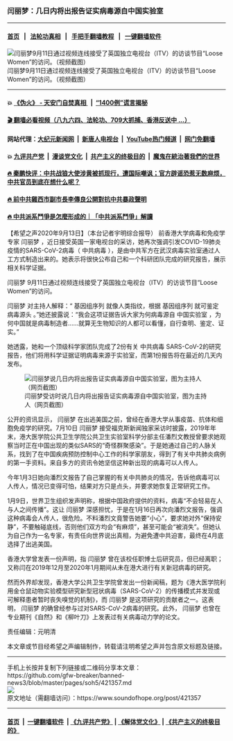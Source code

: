 ### 闫丽梦：几日内将出报告证实病毒源自中国实验室
------------------------

#### [首页](https://github.com/gfw-breaker/banned-news3/blob/master/README.md) &nbsp;&nbsp;|&nbsp;&nbsp; [法轮功真相](https://github.com/begood0513/basic/blob/master/README.md)  &nbsp;&nbsp;|&nbsp;&nbsp; [手把手翻墙教程](https://github.com/gfw-breaker/guides/wiki)  &nbsp;&nbsp;|&nbsp;&nbsp; [一键翻墙软件](https://github.com/gfw-breaker/nogfw/blob/master/README.md)  



<div><img alt="闫丽梦9月11日通过视频连线接受了英国独立电视台（ITV）的访谈节目“Loose Women”的访问。（视频截图）" src="https://img.soundofhope.org/2020-09/2ed12f8b-759e-4a9d-9a1a-919436620bc7-1600043332004.jpg"/>
<br/><figcaption class="caption">
 闫丽梦9月11日通过视频连线接受了英国独立电视台（ITV）的访谈节目“Loose Women”的访问。（视频截图）
</figcaption></div><hr/>

#### 💥 [《伪火》 - 天安门自焚真相 ](http://141.164.51.119:10000/videos/blog/weihuo.html)&nbsp; |&nbsp; [“1400例”谎言揭秘  ](http://141.164.51.119:10000/videos/blog/jiexi1400.html)

#### [ 🎬  翻墙必看视频（八九六四、法轮功、709大抓捕、香港反送中 ...）](https://github.com/gfw-breaker/links/blob/master/banned.md)

#### 网站代理：[大纪元新闻网](http://167.172.10.89:10080/gb/) &nbsp;|&nbsp; [新唐人电视台](http://167.172.10.89:8808/gb/)  &nbsp;|&nbsp; [YouTube热门频道](http://158.247.203.241/youtube.html) &nbsp;|&nbsp; [网门免翻墙](http://158.247.203.241:11000/show.aspx?name=ogHome)

#### 💥 [九评共产党](http://141.164.51.119:10000/videos/res/jiuping/)&nbsp; |&nbsp; [漫谈党文化](http://141.164.51.119:10000/videos/res/mtdwh/)&nbsp; |&nbsp; [共产主义的终极目的](http://141.164.51.119:10000/videos/res/zjmd/)&nbsp; |&nbsp; [魔鬼在統治著我們的世界](http://141.164.51.119:10000/videos/res/TheSpecter/)  

#### [ 🔥  秦鹏快评：中共战狼大使涉黄被抓现行，遭国际嘲讽；官方辟谣恐惹无数麻烦，中共官员到底在想什么呢？](http://141.164.51.119:10000/videos/news/qp03.html)

#### [ 🔥  前中共雞西市副市長李傳良公開對抗中共暴政聲明](http://141.164.51.119:10000/videos/news/../tui/index.html)

#### [ 🔥  中共派系鬥爭是怎麼形成的｜「中共派系鬥爭」解讀](http://141.164.51.119:10000/videos/news/don02.html)

<div><div class="Content__Wrapper sc-1bvya0-0 grZQxZ">
 <p class="meta-top">
  <span class="meta">
   【希望之声2020年9月13日】（本台记者宇明综合报导）
  </span>
  前香港大学病毒和免疫学专家
  <ok href="/term/323233">
   闫丽梦
  </ok>
  ，近日接受英国一家电视台的采访，她再次强调引发COVID-19肺炎疫情的SARS-CoV-2病毒（
  <ok href="/term/248971">
   中共病毒
  </ok>
  ），是由中共军方在武汉病毒实验室通过人工方式制造出来的。她表示将很快公布自己和一个科研团队完成的研究报告，展示相关科学证据。
 </p>
 <p>
  <ok href="/term/323233">
   闫丽梦
  </ok>
  9月11日通过视频连线接受了英国独立电视台（ITV）的访谈节目“Loose Women”的访问。
 </p>
 <p>
  <ok href="/term/323233">
   闫丽梦
  </ok>
  对主持人解释：“
  <ok href="/term/374512">
   基因组序列
  </ok>
  就像人类指纹，根据
  <ok href="/term/374512">
   基因组序列
  </ok>
  就可鉴定
  <ok href="/term/224479">
   病毒源头
  </ok>
  。”她还披露说：“我会这项证据告诉大家为何病毒源自
  <ok href="/term/374515">
   中国实验室
  </ok>
  ，为何中国就是病毒制造者……就算无生物知识的人都可以看懂，自行查明、鉴定、证实。”
 </p>
 <p>
  她透露，她和一个顶级科学家团队完成了2份有关
  <ok href="/term/248971">
   中共病毒
  </ok>
  SARS-CoV-2的研究报告，他们将用科学证据证明病毒来源于实验室，而第1份报告将在最近的几天内发布。
 </p>
 <figure class="OImage__StyledFigure-sc-1lfley0-0 hHSfVg">
  <img alt="闫丽梦说几日内将出报告证实病毒源自中国实验室，图为主持人（网页截图）" src="https://img.soundofhope.org/2020-09/c93452fb-8ce1-4d67-8232-ca2baa41cb74-1600043454882.jpg"/>
  <br/><figcaption>
   闫丽梦受访时说几日内将出报告证实病毒源自中国实验室，图为主持人（网页截图）
  </figcaption>
 </figure>
 <p>
  公开的资讯显示，
  <ok href="/term/323233">
   闫丽梦
  </ok>
  在出逃美国之前，曾经在香港大学从事疫苗、抗体和细胞免疫学的研究。7月10日
  <ok href="/term/323233">
   闫丽梦
  </ok>
  接受福克斯新闻独家采访时披露，2019年年末，港大医学院公共卫生学院公共卫生实验室科学分部主任潘烈文教授曾要求她观察当时正在中国出现的类似SARS的“奇怪群聚感染”。于是她通过自己的人脉关系，找到了在中国疾病预防控制中心工作的科学家朋友，得到了有关中共肺炎病例的第一手资料。来自多方的资讯令她坚信这种新出现的病毒可以人传人。
 </p>
 <div class="AD_Embed__Wrap-sc-1xslmin-0 igMuqX module desktop">
  <div>
  </div>
 </div>
 <p>
  今年1月3日她向潘烈文报告了自己掌握的有关中共肺炎的情况，告诉他病毒可以人传人，情况已变得可怕，结果对方只是点头，并要求她恢复正常研究工作。
 </p>
 <p>
  1月9日，世界卫生组织发声明称，根据中国政府提供的资料，病毒“不会轻易在人与人之间传播”。这让
  <ok href="/term/323233">
   闫丽梦
  </ok>
  深感担忧，于是在1月16日再次向潘烈文报告，强调这种病毒会人传人，很危险。不料潘烈文竟警告她要“小心”，要求她对外“保持安静”，不要触碰底线，否则他们双方均会“有麻烦”，甚至可能会“被消失”。但她认为自己作为一名专家，有责任向世界说出真相，为避免遭中共迫害，最终在4月底选择了出逃美国。
 </p>
 <p>
  香港大学曾发表一份声明，指
  <ok href="/term/323233">
   闫丽梦
  </ok>
  曾在该校任职博士后研究员，但已经离职；又称闫在2019年12月至2020年1月期间从未在港大进行有关新冠病毒的研究。
 </p>
 <p>
  然而外界却发现，香港大学公共卫生学院曾发出一份新闻稿，题为《港大医学院利用金仓鼠动物实验模型研究新型冠状病毒（SARS-CoV-2）的传播模式并发现或可解释患者暂时丧失嗅觉的机制》，而
  <ok href="/term/323233">
   闫丽梦
  </ok>
  是这项研究的贡献者之一。这表明，
  <ok href="/term/323233">
   闫丽梦
  </ok>
  的确曾经参与过对SARS-CoV-2病毒的研究。此外，
  <ok href="/term/323233">
   闫丽梦
  </ok>
  也曾在专业期刊《自然》和《柳叶刀》上发表过有关病毒动力学的论文。
 </p>
 <p class="meta-btm">
  责任编辑：元明清
 </p>
 <p class="meta-btm">
  本文章或节目经希望之声编辑制作，转载请注明希望之声并包含原文标题及链接。
 </p>
</div>
</div>
<hr/>
手机上长按并复制下列链接或二维码分享本文章：<br/>
https://github.com/gfw-breaker/banned-news3/blob/master/pages/soh5/421357.md <br/>
<a href='https://github.com/gfw-breaker/banned-news3/blob/master/pages/soh5/421357.md'><img src='https://github.com/gfw-breaker/banned-news3/blob/master/pages/soh5/421357.md.png'/></a> <br/>
原文地址（需翻墙访问）：https://www.soundofhope.org/post/421357


------------------------
#### [首页](https://github.com/gfw-breaker/banned-news3/blob/master/README.md) &nbsp;|&nbsp; [一键翻墙软件](https://github.com/gfw-breaker/nogfw/blob/master/README.md) &nbsp;| [《九评共产党》](https://github.com/gfw-breaker/9ping.md/blob/master/README.md#九评之一评共产党是什么) | [《解体党文化》](https://github.com/gfw-breaker/jtdwh.md/blob/master/README.md) | [《共产主义的终极目的》](https://github.com/gfw-breaker/gczydzjmd.md/blob/master/README.md)


<img src='http://gfw-breaker.win/banned-news3/pages/soh5/421357.md' width='0px' height='0px'/>